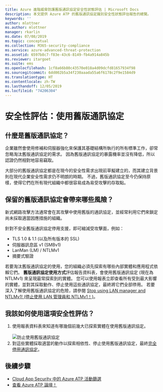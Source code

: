 ```yaml
---
title: Azure 進階威脅防護舊版通訊協定安全性狀態評估 | Microsoft Docs
description: 本文提供 Azure ATP 的舊版通訊協定識別安全性狀態評估報告的總覽。
keywords: ''
author: mlottner
ms.author: mlottner
manager: rkarlin
ms.date: 07/08/2019
ms.topic: conceptual
ms.collection: M365-security-compliance
ms.service: azure-advanced-threat-protection
ms.assetid: 6597b8c7-f83e-43c6-8149-fb4a914a845b
ms.reviewer: itargoet
ms.suite: ems
ms.openlocfilehash: 1cf8a66b80c43570e018a4d09dcfd81657934f98
ms.sourcegitcommit: 6dd002b5a34f230aaada55a6f6178c2f9e1584d9
ms.translationtype: HT
ms.contentlocale: zh-TW
ms.lasthandoff: 12/05/2019
ms.locfileid: "74206304"
---
```

# <a name="security-assessment-legacy-protocols-usage"></a>安全性評估：使用舊版通訊協定 
 
## <a name="what-are-legacy-protocols"></a>什麼是舊版通訊協定？

企業雖然會使用修補和伺服器強化來保護其基礎結構所執行的所有標準工作，卻常忽略淘汰舊版通訊協定的需求。 因為舊版通訊協定的暴露機率並沒有降低，所以認證仍然相對地容易竊取。 

大部分的舊版通訊協定都是在現今的安全性需求出現前草擬建立的，而其建立背景則在現代企業安全性需求仍不明朗的時期。 不過，舊版通訊協定至今仍保持原樣，使得它們在所有現代組織中都很容易成為易受攻擊的存取點。 

## <a name="what-risks-do-retained-legacy-protocols-introduce"></a>保留的舊版通訊協定會帶來哪些風險？ 

新式網路攻擊方法通常會在其攻擊中使用舊版的通訊協定，並經常利用它們來鎖定尚未採取適當因應措施的組織。 

針對不安全舊版通訊協定停用支援，即可縮減受攻擊面，例如： 

- TLS 1.0 & 1.1 (以及所有版本的 SSL)
- 伺服器訊息區 v1 (SMBv1)
- LanMan (LM) / NTLMv1
- 摘要式驗證

若要淘汰舊版通訊協定的使用，您的組織必須先探索有哪些內部實體和應用程式依賴它們。 **舊版通訊協定使用方式**評估報告資料表，會使用舊版通訊協定 (現在為 NTLMv1) 來呈現最常探索到的實體。 您可以使用報表立即查看所有受到最大影響的實體，並對其採取動作、停止使用這些通訊協定，最終將它們全部停用。 若要深入了解使用舊版通訊協定的危險，請參閱 [Stop using LAN manager and NTLMv1! (停止使用 LAN 管理員和 NTLMv1！)](https://blogs.technet.microsoft.com/miriamxyra/2017/11/07/stop-using-lan-manager-and-ntlmv1/)。


## <a name="how-do-i-use-this-security-assessment"></a>我該如何使用這項安全性評估？ 
1. 使用報表資料表來知道有哪幾個前幾大已探索實體在使用舊版通訊協定。  
    <br>![防止使用舊版通訊協定](media/atp-cas-isp-legacy-protocols-2.png)
1. 對這些實體採取適當的動作以探索相依性、停止使用舊版通訊協定，最終[完全停用通訊協定](https://blogs.technet.microsoft.com/miriamxyra/2017/11/07/stop-using-lan-manager-and-ntlmv1/)。 

## <a name="next-steps"></a>後續步驟
- [Cloud App Security 中的 Azure ATP 活動篩選](atp-activities-filtering-mcas.md)
- [查看 Azure ATP 論壇！](https://aka.ms/azureatpcommunity)
